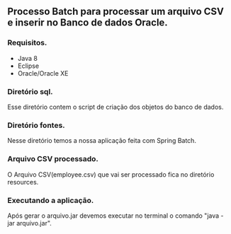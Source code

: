## Processo Batch para processar um arquivo CSV e inserir no Banco de dados Oracle.

### Requisitos.

- Java 8
- Eclipse
- Oracle/Oracle XE

### Diretório sql.

Esse diretório contem o script de criação dos objetos do banco de dados.

### Diretório fontes.

Nesse diretório temos a nossa aplicação feita com Spring Batch.

### Arquivo CSV processado.

O Arquivo CSV(employee.csv) que vai ser processado fica no diretório resources.

### Executando a aplicação.

Após gerar o  arquivo.jar devemos executar no terminal o comando "java -jar arquivo.jar".
